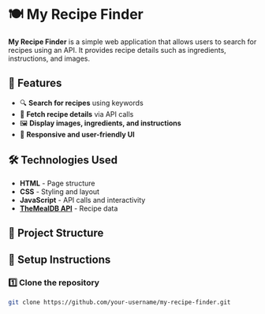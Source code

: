 # 🍽️ My Recipe Finder  

**My Recipe Finder** is a simple web application that allows users to search for recipes using an API. It provides recipe details such as ingredients, instructions, and images.  

## 🚀 Features  

- 🔍 **Search for recipes** using keywords  
- 📜 **Fetch recipe details** via API calls  
- 🖼️ **Display images, ingredients, and instructions**  
- 📱 **Responsive and user-friendly UI**  

## 🛠️ Technologies Used  

- **HTML** - Page structure  
- **CSS** - Styling and layout  
- **JavaScript** - API calls and interactivity  
- **[TheMealDB API](https://www.themealdb.com/api.php)** - Recipe data  

## 📂 Project Structure  


## 📌 Setup Instructions  

### 1️⃣ Clone the repository  
```sh
git clone https://github.com/your-username/my-recipe-finder.git

